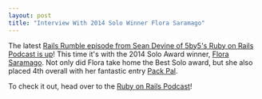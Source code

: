 ```yaml
---
layout: post
title: "Interview With 2014 Solo Winner Flora Saramago"
---
```


The latest [Rails Rumble episode from Sean Devine of 5by5's Ruby on Rails Podcast is up](http://5by5.tv/rubyonrails/176)! This time it's with the 2014 Solo Award winner, [Flora Saramago](http://florasaramago.com/). Not only did Flora take home the Best Solo award, but she also placed 4th overall with her fantastic entry [Pack Pal](http://www.packpal.co/).

To check it out, head over to the [Ruby on Rails Podcast](http://5by5.tv/rubyonrails)!
